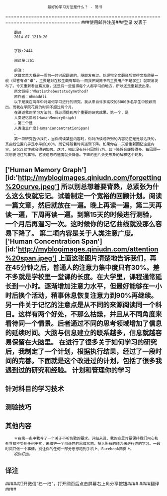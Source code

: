                        最好的学习方法是什么？ - 简书
================================================================================
###使用邮件注册###登录        发表于


        
        翻译
        2014-07-1210:20


        字数:2444

        阅读量:361

        前注：
        这篇文章大概是一周前一时兴起翻译的，随即发布过。处理完全文翻译后觉得文章质量一般（回答有点“嫩”，主要是对在校生颇有帮助——而我怀疑简书的主要用户不是学生）就取消发布了。今天重新看这篇文章，还是有一些值得每个人都学习的地方，所以还是重新放出来。
        原文链接：Whatisthebeststudymethod?
        原作者：AhmadAli
        以下是我在两年中对如何学习进行的研究。我从来自许多高校的8000多名学生中脱颖而出。而我在学院花费的时间不超过两个月。
        在讲述我的学习方法前，我必须提到两个重要的研究成果。第一个，是
        人类记忆曲线(HumanMemoryGraph)
        ，第二个是
        人类注意广度(HumanConcentrationSpan)
        。
        第一项研究告诉我们，当你阅读某些内容时，你对所读或听到的内容记忆是是最活跃的，其曲线位置几乎是水平的100%，而它将随着时间逐渐下降。如果你在一天后重新回忆这些内容，记忆连续性就会得到加强。这时，相比没有任何回想行为，其下降将会缓慢得多。每回顾一次想要记住的事物，它被遗忘的速度就会降低。下面的图片会更形象的解释这个现象。
['Human Memory Graph'][id:'http://myblogimages.qiniudn.com/forgetting%20curve.jpeg']
        所以别总想着要背熟，总紧张为什么这么快就忘记。试着制定一个宽裕的回顾计划。阅读一篇文章，然后就放在一遍。晚上再读一遍，第二天再读一遍，下周再读一遍。到第15天的时候进行测验，一个月后再温习一次。这时候你的记忆曲线就没那么容易下降了。
        第二项内容是关于人类注意广度。
['Human Concentration Span'][id:'http://myblogimages.qiniudn.com/attention%20span.jpeg']
        上面这张图片清楚地告诉我们，再在45分钟之后，普通人的注意力集中度只有30%。差不多就是学校里一堂课的长度。在大学里，课程通常延长到一小时。逐渐增加注意力水平，但最好能够在一小时后换个活动，稍事休息恢复注意力到90%再继续。
        另一件关于记忆的注意点是从不同的来源阅读同一个科目。这样有两个好处，不那么枯燥，并且从不同角度来看待同一个情景。后者通过不同的思考领域增加了信息的延续时间。大脑与信息建立的联系越多，信息就越容易保留在大脑里。
        在进行了很多关于如何学习的研究后，我制定了一个计划，根据执行结果，经过了一段时间的完善。下面就是这个改进过的计划，包括了很多我遇到过的研究和经验。
计划和管理你的学习
--------------------------------------------------------------------------------
针对科目的学习技术
--------------------------------------------------------------------------------
测验技巧
--------------------------------------------------------------------------------
其他内容
--------------------------------------------------------------------------------
        ＊在第一条中我写了一个关于不听情歌的要求。详细来说，我的意思时要保持我们内心和外界都不受到任何干扰，来维护一个创造性的思维状态，投入所有的精力来进行你的学习。一段时间只做一个事情。别让你的任何一部分思想跑到手机上、Facebook网页上。
        祝你好运。
译注
--------------------------------------------------------------------------------
#####打开微信“扫一扫”，打开网页后点击屏幕右上角分享按钮####
        ####翻译####
      